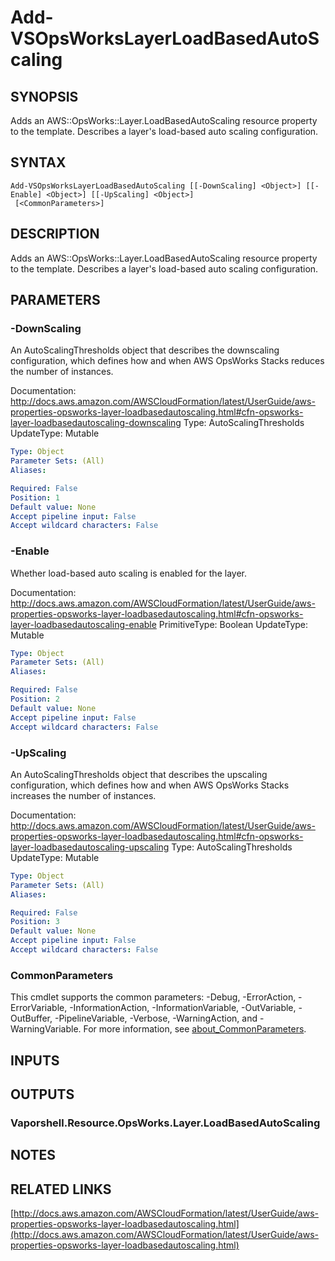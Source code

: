 # Add-VSOpsWorksLayerLoadBasedAutoScaling

## SYNOPSIS
Adds an AWS::OpsWorks::Layer.LoadBasedAutoScaling resource property to the template.
Describes a layer's load-based auto scaling configuration.

## SYNTAX

```
Add-VSOpsWorksLayerLoadBasedAutoScaling [[-DownScaling] <Object>] [[-Enable] <Object>] [[-UpScaling] <Object>]
 [<CommonParameters>]
```

## DESCRIPTION
Adds an AWS::OpsWorks::Layer.LoadBasedAutoScaling resource property to the template.
Describes a layer's load-based auto scaling configuration.

## PARAMETERS

### -DownScaling
An AutoScalingThresholds object that describes the downscaling configuration, which defines how and when AWS OpsWorks Stacks reduces the number of instances.

Documentation: http://docs.aws.amazon.com/AWSCloudFormation/latest/UserGuide/aws-properties-opsworks-layer-loadbasedautoscaling.html#cfn-opsworks-layer-loadbasedautoscaling-downscaling
Type: AutoScalingThresholds
UpdateType: Mutable

```yaml
Type: Object
Parameter Sets: (All)
Aliases:

Required: False
Position: 1
Default value: None
Accept pipeline input: False
Accept wildcard characters: False
```

### -Enable
Whether load-based auto scaling is enabled for the layer.

Documentation: http://docs.aws.amazon.com/AWSCloudFormation/latest/UserGuide/aws-properties-opsworks-layer-loadbasedautoscaling.html#cfn-opsworks-layer-loadbasedautoscaling-enable
PrimitiveType: Boolean
UpdateType: Mutable

```yaml
Type: Object
Parameter Sets: (All)
Aliases:

Required: False
Position: 2
Default value: None
Accept pipeline input: False
Accept wildcard characters: False
```

### -UpScaling
An AutoScalingThresholds object that describes the upscaling configuration, which defines how and when AWS OpsWorks Stacks increases the number of instances.

Documentation: http://docs.aws.amazon.com/AWSCloudFormation/latest/UserGuide/aws-properties-opsworks-layer-loadbasedautoscaling.html#cfn-opsworks-layer-loadbasedautoscaling-upscaling
Type: AutoScalingThresholds
UpdateType: Mutable

```yaml
Type: Object
Parameter Sets: (All)
Aliases:

Required: False
Position: 3
Default value: None
Accept pipeline input: False
Accept wildcard characters: False
```

### CommonParameters
This cmdlet supports the common parameters: -Debug, -ErrorAction, -ErrorVariable, -InformationAction, -InformationVariable, -OutVariable, -OutBuffer, -PipelineVariable, -Verbose, -WarningAction, and -WarningVariable. For more information, see [about_CommonParameters](http://go.microsoft.com/fwlink/?LinkID=113216).

## INPUTS

## OUTPUTS

### Vaporshell.Resource.OpsWorks.Layer.LoadBasedAutoScaling
## NOTES

## RELATED LINKS

[http://docs.aws.amazon.com/AWSCloudFormation/latest/UserGuide/aws-properties-opsworks-layer-loadbasedautoscaling.html](http://docs.aws.amazon.com/AWSCloudFormation/latest/UserGuide/aws-properties-opsworks-layer-loadbasedautoscaling.html)

